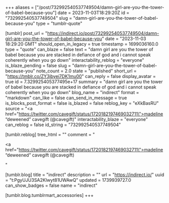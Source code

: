 +++
aliases = ["/post/732992540537749504/damn-girl-are-you-the-tower-of-babel-because-you"]
date = 2023-11-03T18:29:20Z
id = "732992540537749504"
slug = "damn-girl-are-you-the-tower-of-babel-because-you"
type = "tumblr-quote"

[tumblr]
post_url = "https://indirect.io/post/732992540537749504/damn-girl-are-you-the-tower-of-babel-because-you"
date = "2023-11-03 18:29:20 GMT"
should_open_in_legacy = true
timestamp = 1699036160.0
type = "quote"
can_blaze = false
text = "damn girl are you the tower of babel because you are stacked in defiance of god and i cannot speak coherently when you go down"
interactability_reblog = "everyone"
is_blaze_pending = false
slug = "damn-girl-are-you-the-tower-of-babel-because-you"
note_count = 2.0
state = "published"
short_url = "https://tmblr.co/ZY3jbyei7DK1mu00"
can_reply = false
display_avatar = true
id = 7.329925405377495e+17
summary = "damn girl are you the tower of babel because you are stacked in defiance of god and i cannot speak coherently when you go down"
blog_name = "indirect"
format = "markdown"
can_like = false
can_send_in_message = true
is_blocks_post_format = false
is_blazed = false
reblog_key = "eXkBasRU"
source = "<a href=\"https://twitter.com/cavegift/status/1720182197469032711\">madeline “deweened” cavegift (@cavegift)</a>"
interactability_blaze = "everyone"
can_reblog = false
id_string = "732992540537749504"

[tumblr.reblog]
tree_html = ""
comment = "<p><a href=\"https://twitter.com/cavegift/status/1720182197469032711\">madeline “deweened” cavegift (@cavegift)</a></p>"

[tumblr.blog]
title = "indirect"
description = ""
url = "https://indirect.io/"
uuid = "t:PgyUJU3SA2Klwyt81UWAwQ"
updated = 1739939727.0
can_show_badges = false
name = "indirect"

[tumblr.blog.tumblrmart_accessories]
+++
